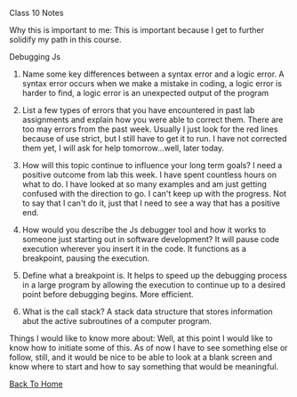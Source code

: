 Class 10 Notes

Why this is important to me:
  This is important because I get to further solidify my path in this course.


Debugging Js


1. Name some key differences between a syntax error and a logic error.
  A syntax error occurs when we make a mistake in coding, a logic error is harder to find, a logic error is an unexpected output of the program
  
2. List a few types of errors that you have encountered in past lab assignments and explain how you were able to correct them.
  There are too may errors from the past week. Usually I just look for the red lines because of use strict, but I still have to get it to run. I have not corrected them yet, I will ask for help tomorrow...well, later today.
  
3. How will this topic continue to influence your long term goals?
  I need a positive outcome from lab this week. I have spent countless hours on what to do. I have looked at so many examples and am just getting confused with the direction to go. I can't keep up with the progress. Not to say that I can't do it, just that I need to see a way that has a positive end.

1. How would you describe the Js debugger tool and how it works to someone just starting out in software development?
  It will pause code execution wherever you insert it in the code. It functions as a breakpoint, pausing the execution.

2. Define what a breakpoint is.
  It helps to speed up the debugging process in a large program by allowing the execution to continue up to a desired point before debugging begins. More efficient.
  
3. What is the call stack?
  A stack data structure that stores information abut the active subroutines of a computer program.



Things I would like to know more about:
  Well, at this point I would like to know how to initiate some of this. As of now I have to see something else or follow, still, and it would be nice to be able to look at a blank screen and know where to start and how to say something that would be meaningful.
  

[Back To Home](../README.md)
